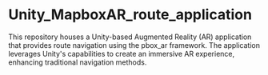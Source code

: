 # Unity_MapboxAR_route_application
This repository houses a Unity-based Augmented Reality (AR) application that provides route navigation using the pbox_ar framework. The application leverages Unity's capabilities to create an immersive AR experience, enhancing traditional navigation methods.
